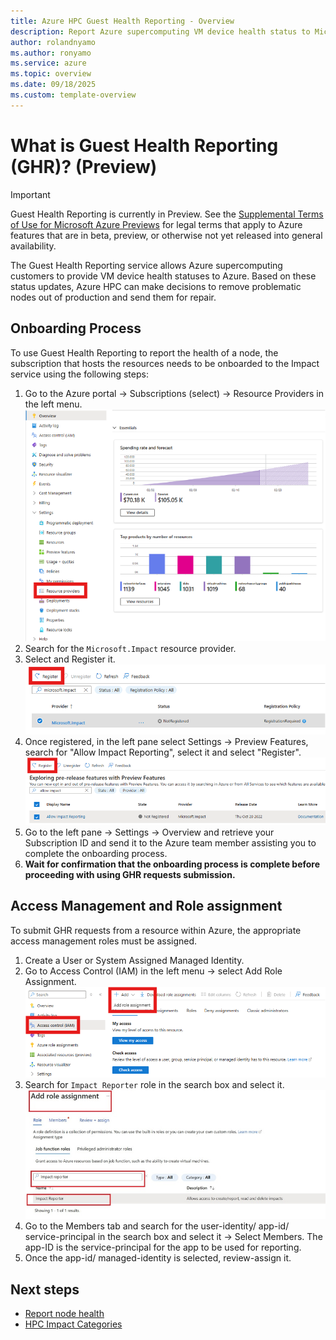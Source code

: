 ```yaml
---
title: Azure HPC Guest Health Reporting - Overview 
description: Report Azure supercomputing VM device health status to Microsoft. 
author: rolandnyamo 
ms.author: ronyamo 
ms.service: azure 
ms.topic: overview 
ms.date: 09/18/2025 
ms.custom: template-overview 
---
```


# What is Guest Health Reporting (GHR)? (Preview)
> [!IMPORTANT]
> Guest Health Reporting is currently in Preview. See the [Supplemental Terms of Use for Microsoft Azure Previews](https://azure.microsoft.com/support/legal/preview-supplemental-terms/) for legal terms that apply to Azure features that are in beta, preview, or otherwise not yet released into general availability.

The Guest Health Reporting service allows Azure supercomputing customers to provide VM device health statuses to Azure. Based on these status updates, Azure HPC can make decisions to remove problematic nodes out of production and send them for repair.

## Onboarding Process

To use Guest Health Reporting to report the health of a node, the subscription that hosts the resources needs to be onboarded to the Impact service using the following steps:

1. Go to the Azure portal -> Subscriptions (select) -> Resource Providers in the left menu. <br>
[ ![Screenshot that shows subscription settings with Resource Providers link.](images/guest-health-onboarding-subscription.png) ](images/guest-health-onboarding-subscription.png#lightbox)
2. Search for the `Microsoft.Impact` resource provider.
3. Select and Register it.<br>
[ ![Screenshot that shows the Microsoft.Impact RP selection and registration option.](images/guest-health-registration.png) ](images/guest-health-registration.png#lightbox)
4. Once registered, in the left pane select Settings -> Preview Features, search for "Allow Impact Reporting", select it and select "Register". <br>
[ ![Screenshot that shows guest health reporting preview feature registration.](images/guest-health-preview-feature-selection.png) ](images/guest-health-preview-feature-selection.png#lightbox)
5. Go to the left pane -> Settings -> Overview and retrieve your Subscription ID and send it to the Azure team member assisting you to complete the onboarding process.
6. **Wait for confirmation that the onboarding process is complete before proceeding with using GHR requests submission.**

## Access Management and Role assignment

To submit GHR requests from a resource within Azure, the appropriate access management roles must be assigned.
1. Create a User or System Assigned Managed Identity.
2. Go to Access Control (IAM) in the left menu -> select Add Role Assignment. <br>
[ ![Screenshot that shows how to add a role assignment.](images/guest-health-add-role.png) ](images/guest-health-add-role.png#lightbox)
3. Search for `Impact Reporter` role in the search box and select it. <br>
[ ![Screenshot that shows the impact reporter role.](images/guest-health-impact-reporter-role.png) ](images/guest-health-impact-reporter-role.png#lightbox)
4. Go to the Members tab and search for the user-identity/ app-id/ service-principal in the search box and select it -> Select Members. The app-ID is the service-principal for the app to be used for reporting. 
5. Once the app-id/ managed-identity is selected, review-assign it.


## Next steps
* [Report node health](guest-health-impact-report.md)
* [HPC Impact Categories](guest-health-impact-categories.md)
